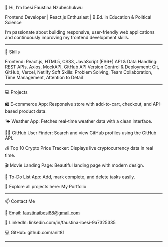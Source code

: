 👋 Hi, I’m Ibesi Faustina Nzubechukwu

Frontend Developer | React.js Enthusiast | B.Ed. in Education & Political Science

I’m passionate about building responsive, user-friendly web applications and continuously improving my frontend development skills.


---

🔧 Skills

Frontend: React.js, HTML5, CSS3, JavaScript (ES6+)
API & Data Handling: REST APIs, Axios, MockAPI, GitHub API
Version Control & Deployment: Git, GitHub, Vercel, Netlify
Soft Skills: Problem Solving, Team Collaboration, Time Management, Attention to Detail


---

💻 Projects

🛍️ E-commerce App: Responsive store with add-to-cart, checkout, and API-based product data.

🌤️ Weather App: Fetches real-time weather data with a clean interface.

👩‍💻 GitHub User Finder: Search and view GitHub profiles using the GitHub API.

💰 Top 10 Crypto Price Tracker: Displays live cryptocurrency data in real time.

🎬 Movie Landing Page: Beautiful landing page with modern design.

📝 To-Do List App: Add, mark complete, and delete tasks easily.


🔗 Explore all projects here: My Portfolio


---

📫 Contact Me

📧 Email: faustinaibesi88@gmail.com

💼 LinkedIn: linkedin.com/in/faustina-ibesi-9a7325335

💻 GitHub: github.com/anit81



---
